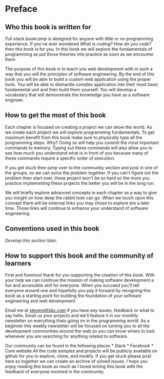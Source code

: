 # Preface


## Who this book is written for
*Full stack bookcamp* is designed for anyone with little or no programming experience. If you've ever wondered *What is coding? How do you code?* then this book is for you. In this book we will explore the fundamentals of programming as put those theories into practice as soon as we encounter them. 

The purpose of this book is to teach you web development with in such a way that you will the principles of software engineering. By the end of this book you will be able to build a custom web application using the proper tools. You will be able to dismantle complex application into their most basic fundamental unit and then build them yourself. You will develop a vocabulary that will demonstrate the knowledge you have as a software engineer. 

## How to get the most of this book
Each chapter is focused on creating a project we can show the world. As we create each project we will explore programming fundamentals. To get maximum benefit from this book make sure to physically type all the programming steps. Why? Doing so will help you commit the most important commands to memory. Typing out these commands will also allow you to see how much you understand what is in front of you because many of these commands require a specific order of execution. 

If you get stuck then jump over to the community section and post in one of the groups, so we can solve the problem together. If you can't figure out the problem then start over, these project won't be so hard so the more you practice implementing these projects the better you will be in the long run. 

We will briefly explore advanced concepts in each chapter as a way to give you insight on how deep the rabbit hole can go. When we touch upon this concept there will be external links you may chose to explore are a later time. Those links will continue to enhance your understand of software engineering.



## Conventions used in this book
*Develop this section later.*



## How to support this book and the community of learners
First and foremost thank for you supporting the creation of this book. With your help we can continue the mission of making software development a fun and accessible skill for everyone. When you succeed you'll tell everyone around one and hopefully you pay it forward by recogning this book as a starting point for building the foundation of your software engineering and web development. 

Email me at steven@fsbc.com if you have any issues, feedback or what to say hello. Email us your projects and we'll feature it in our monthly newsletter on everything thats going on in the programming world. As a beginner this weekly newsletter will be focused on turning you to all the  development communities around the web so you can know where to look whenever you are searching for anything related to software.

Our community can be found in the following places
    * Slack 
    * Facebook
    * Core website
All the code samples and projects will be publicly available on github for you to explore, clone, and modify. If you get stuck please post here so together we can create an archive of solved issues. I hope you enjoy reading this book as much as I loved writing this book with the feedback of everyone involved in the community. 







